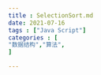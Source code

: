 ```yaml
---
title : SelectionSort.md
date: 2021-07-16
tags : ["Java Script"]
categories : [                              
"数据结构","算法",
]

---
```

